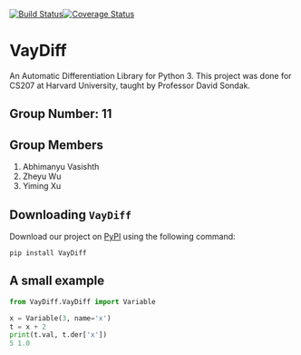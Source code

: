 [![Build Status](https://travis-ci.com/cs207-group-11/cs207-FinalProject.svg?branch=master)](https://travis-ci.com/cs207-group-11/cs207-FinalProject)[![Coverage Status](https://coveralls.io/repos/github/cs207-group-11/cs207-FinalProject/badge.svg?branch=master)](https://coveralls.io/github/cs207-group-11/cs207-FinalProject?branch=master)

# VayDiff

An Automatic Differentiation Library for Python 3. This project was done for CS207 at Harvard University, taught by Professor David Sondak.

## Group Number: 11

## Group Members

1. Abhimanyu Vasishth
2. Zheyu Wu
3. Yiming Xu

## Downloading `VayDiff`

Download our project on [PyPI](https://pypi.org/project/VayDiff/) using the following command:

```
pip install VayDiff
```

## A small example

```python
from VayDiff.VayDiff import Variable

x = Variable(3, name='x')
t = x + 2
print(t.val, t.der['x'])
5 1.0
```
